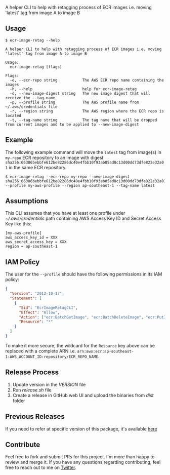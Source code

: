 A helper CLI to help with retagging process of ECR images i.e. moving 'latest' tag from image A to image B

## Usage

```
$ ecr-image-retag --help

A helper CLI to help with retagging process of ECR images i.e. moving 'latest' tag from image A to image B

Usage:
  ecr-image-retag [flags]

Flags:
  -e, --ecr-repo string           The AWS ECR repo name containing the images
  -h, --help                      help for ecr-image-retag
  -d, --new-image-digest string   The new image digest that will receive the --tag-name
  -p, --profile string            The AWS profile name from ~/.aws/credentials file
  -r, --region string             The AWS region where the ECR repo is located
  -t, --tag-name string           The tag name that will be dropped from current images and to be applied to --new-image-digest
```

## Example

The following example command will move the `latest` tag from image(s) in `my-repo` ECR repository to an image with digest `sha256:66386bebbfe612be82286dc40e4fbb10f93ab85ad8c13d00dd73dfe822e32a01` in the same ECR repository.

```
$ ecr-image-retag --ecr-repo my-repo --new-image-digest sha256:66386bebbfe612be82286dc40e4fbb10f93ab85ad8c13d00dd73dfe822e32a01 --profile my-aws-profile --region ap-southeast-1 --tag-name latest
```

## Assumptions

This CLI assumes that you have at least one profile under _~/.aws/credentials_ path containing AWS Access Key ID and Secret Access Key like this:

```
[my-aws-profile]
aws_access_key_id = XXX
aws_secret_access_key = XXX
region = ap-southeast-1
```

## IAM Policy

The user for the `--profile` should have the following permissions in its IAM policy:

```json
{
  "Version": "2012-10-17",
  "Statement": [
    {
      "Sid": "EcrImageRetagCLI",
      "Effect": "Allow",
      "Action": ["ecr:BatchGetImage", "ecr:BatchDeleteImage", "ecr:PutImage"],
      "Resource": "*"
    }
  ]
}
```

To make it more secure, the wildcard for the `Resource` key above can be replaced with a complete ARN i.e. `arn:aws:ecr:ap-southeast-1:AWS_ACCOUNT_ID:repository/ECR_REPO_NAME`.

## Release Process

1. Update version in the _VERSION_ file
2. Run _release.sh_ file
3. Create a release in GitHub web UI and upload the binaries from _dist_ folder

## Previous Releases

If you need to refer at specific version of this package, it's available [here](https://github.com/zulhfreelancer/ecr-image-retag/releases)

## Contribute

Feel free to fork and submit PRs for this project. I'm more than happy to review and merge it. If you have any questions regarding contributing, feel free to reach out to me on [Twitter](https://twitter.com/zulhhandyplast).
